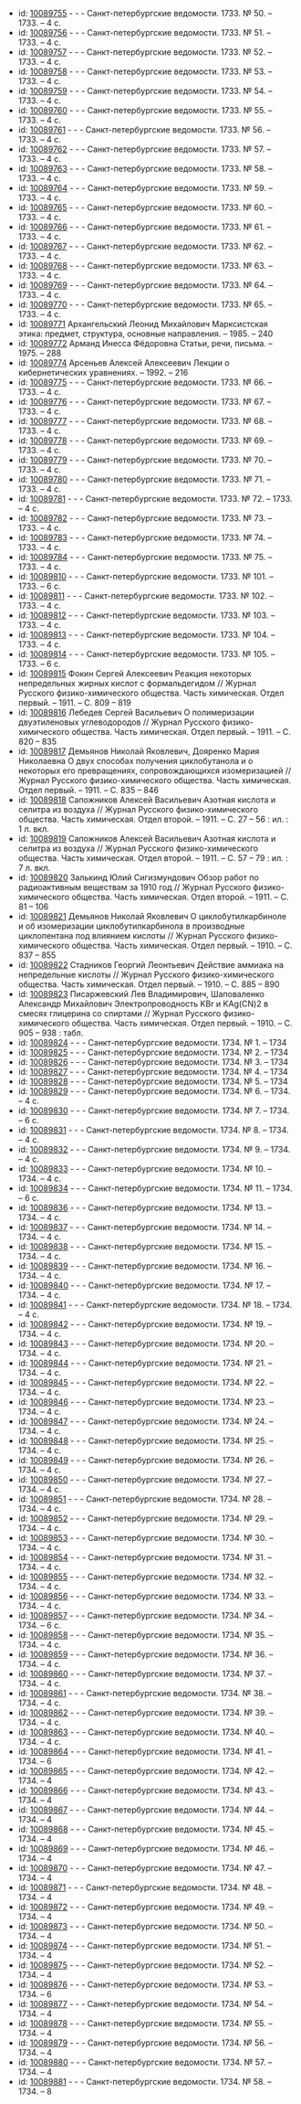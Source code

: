 <ul>
<li>id: <a href="http://books.e-heritage.ru/book/10089755">10089755</a>	- - - Санкт-петербургские ведомости. 1733. № 50. – 1733. – 4 с.</li>
<li>id: <a href="http://books.e-heritage.ru/book/10089756">10089756</a>	- - - Санкт-петербургские ведомости. 1733. № 51. – 1733. – 4 с.</li>
<li>id: <a href="http://books.e-heritage.ru/book/10089757">10089757</a>	- - - Санкт-петербургские ведомости. 1733. № 52. – 1733. – 4 с.</li>
<li>id: <a href="http://books.e-heritage.ru/book/10089758">10089758</a>	- - - Санкт-петербургские ведомости. 1733. № 53. – 1733. – 4 с.</li>
<li>id: <a href="http://books.e-heritage.ru/book/10089759">10089759</a>	- - - Санкт-петербургские ведомости. 1733. № 54. – 1733. – 4 с.</li>
<li>id: <a href="http://books.e-heritage.ru/book/10089760">10089760</a>	- - - Санкт-петербургские ведомости. 1733. № 55. – 1733. – 4 с.</li>
<li>id: <a href="http://books.e-heritage.ru/book/10089761">10089761</a>	- - - Санкт-петербургские ведомости. 1733. № 56. – 1733. – 4 с.</li>
<li>id: <a href="http://books.e-heritage.ru/book/10089762">10089762</a>	- - - Санкт-петербургские ведомости. 1733. № 57. – 1733. – 4 с.</li>
<li>id: <a href="http://books.e-heritage.ru/book/10089763">10089763</a>	- - - Санкт-петербургские ведомости. 1733. № 58. – 1733. – 4 с.</li>
<li>id: <a href="http://books.e-heritage.ru/book/10089764">10089764</a>	- - - Санкт-петербургские ведомости. 1733. № 59. – 1733. – 4 с.</li>
<li>id: <a href="http://books.e-heritage.ru/book/10089765">10089765</a>	- - - Санкт-петербургские ведомости. 1733. № 60. – 1733. – 4 с.</li>
<li>id: <a href="http://books.e-heritage.ru/book/10089766">10089766</a>	- - - Санкт-петербургские ведомости. 1733. № 61. – 1733. – 4 с.</li>
<li>id: <a href="http://books.e-heritage.ru/book/10089767">10089767</a>	- - - Санкт-петербургские ведомости. 1733. № 62. – 1733. – 4 с.</li>
<li>id: <a href="http://books.e-heritage.ru/book/10089768">10089768</a>	- - - Санкт-петербургские ведомости. 1733. № 63. – 1733. – 4 с.</li>
<li>id: <a href="http://books.e-heritage.ru/book/10089769">10089769</a>	- - - Санкт-петербургские ведомости. 1733. № 64. – 1733. – 4 с.</li>
<li>id: <a href="http://books.e-heritage.ru/book/10089770">10089770</a>	- - - Санкт-петербургские ведомости. 1733. № 65. – 1733. – 4 с.</li>
<li>id: <a href="http://books.e-heritage.ru/book/10089771">10089771</a>	Архангельский Леонид Михайлович Марксистская этика: предмет, структура, основные направления. – 1985. – 240</li>
<li>id: <a href="http://books.e-heritage.ru/book/10089772">10089772</a>	Арманд Инесса Фёдоровна Статьи, речи, письма. – 1975. – 288</li>
<li>id: <a href="http://books.e-heritage.ru/book/10089774">10089774</a>	Арсеньев Алексей Алексеевич Лекции о кибернетических уравнениях. – 1992. – 216</li>
<li>id: <a href="http://books.e-heritage.ru/book/10089775">10089775</a>	- - - Санкт-петербургские ведомости. 1733. № 66. – 1733. – 4 с.</li>
<li>id: <a href="http://books.e-heritage.ru/book/10089776">10089776</a>	- - - Санкт-петербургские ведомости. 1733. № 67. – 1733. – 4 с.</li>
<li>id: <a href="http://books.e-heritage.ru/book/10089777">10089777</a>	- - - Санкт-петербургские ведомости. 1733. № 68. – 1733. – 4 с.</li>
<li>id: <a href="http://books.e-heritage.ru/book/10089778">10089778</a>	- - - Санкт-петербургские ведомости. 1733. № 69. – 1733. – 4 с.</li>
<li>id: <a href="http://books.e-heritage.ru/book/10089779">10089779</a>	- - - Санкт-петербургские ведомости. 1733. № 70. – 1733. – 4 с.</li>
<li>id: <a href="http://books.e-heritage.ru/book/10089780">10089780</a>	- - - Санкт-петербургские ведомости. 1733. № 71. – 1733. – 4 с.</li>
<li>id: <a href="http://books.e-heritage.ru/book/10089781">10089781</a>	- - - Санкт-петербургские ведомости. 1733. № 72. – 1733. – 4 с.</li>
<li>id: <a href="http://books.e-heritage.ru/book/10089782">10089782</a>	- - - Санкт-петербургские ведомости. 1733. № 73. – 1733. – 4 с.</li>
<li>id: <a href="http://books.e-heritage.ru/book/10089783">10089783</a>	- - - Санкт-петербургские ведомости. 1733. № 74. – 1733. – 4 с.</li>
<li>id: <a href="http://books.e-heritage.ru/book/10089784">10089784</a>	- - - Санкт-петербургские ведомости. 1733. № 75. – 1733. – 4 с.</li>
<li>id: <a href="http://books.e-heritage.ru/book/10089810">10089810</a>	- - - Санкт-петербургские ведомости. 1733. № 101. – 1733. – 6 с.</li>
<li>id: <a href="http://books.e-heritage.ru/book/10089811">10089811</a>	- - - Санкт-петербургские ведомости. 1733. № 102. – 1733. – 4 с.</li>
<li>id: <a href="http://books.e-heritage.ru/book/10089812">10089812</a>	- - - Санкт-петербургские ведомости. 1733. № 103. – 1733. – 4 с.</li>
<li>id: <a href="http://books.e-heritage.ru/book/10089813">10089813</a>	- - - Санкт-петербургские ведомости. 1733. № 104. – 1733. – 4 с.</li>
<li>id: <a href="http://books.e-heritage.ru/book/10089814">10089814</a>	- - - Санкт-петербургские ведомости. 1733. № 105. – 1733. – 6 с.</li>
<li>id: <a href="http://books.e-heritage.ru/book/10089815">10089815</a>	Фокин Сергей Алексеевич Реакция некоторых непредельных жирных кислот с формальдегидом // Журнал Русского физико-химического общества. Часть химическая. Отдел первый. – 1911. – С. 809 – 819</li>
<li>id: <a href="http://books.e-heritage.ru/book/10089816">10089816</a>	Лебедев Сергей Васильевич О полимеризации двуэтиленовых углеводородов // Журнал Русского физико-химического общества. Часть химическая. Отдел первый. – 1911. – С. 820 – 835</li>
<li>id: <a href="http://books.e-heritage.ru/book/10089817">10089817</a>	Демьянов Николай Яковлевич, Дояренко Мария Николаевна О двух способах получения циклобутанола и о некоторых его превращениях, сопровождающихся изомеризацией // Журнал Русского физико-химического общества. Часть химическая. Отдел первый. – 1911. – С. 835 – 846</li>
<li>id: <a href="http://books.e-heritage.ru/book/10089818">10089818</a>	Сапожников Алексей Васильевич Азотная кислота и селитра из воздуха // Журнал Русского физико-химического общества. Часть химическая. Отдел второй. – 1911. – С. 27 – 56 : ил. : 1 л. вкл.</li>
<li>id: <a href="http://books.e-heritage.ru/book/10089819">10089819</a>	Сапожников Алексей Васильевич Азотная кислота и селитра из воздуха // Журнал Русского физико-химического общества. Часть химическая. Отдел второй. – 1911. – С. 57 – 79 : ил. : 7 л. вкл.</li>
<li>id: <a href="http://books.e-heritage.ru/book/10089820">10089820</a>	Залькинд Юлий Сигизмундович Обзор работ по радиоактивным веществам за 1910 год // Журнал Русского физико-химического общества. Часть химическая. Отдел второй. – 1911. – С. 81 – 106</li>
<li>id: <a href="http://books.e-heritage.ru/book/10089821">10089821</a>	Демьянов Николай Яковлевич О циклобутилкарбиноле и об изомеризации циклобутилкарбинола в производные циклопентана под влиянием кислоты // Журнал Русского физико-химического общества. Часть химическая. Отдел первый. – 1910. – С. 837 – 855</li>
<li>id: <a href="http://books.e-heritage.ru/book/10089822">10089822</a>	Стадников Георгий Леонтьевич Действие аммиака на непредельные кислоты // Журнал Русского физико-химического общества. Часть химическая. Отдел первый. – 1910. – С. 885 – 890</li>
<li>id: <a href="http://books.e-heritage.ru/book/10089823">10089823</a>	Писаржевский Лев Владимирович, Шаповаленко Александр Михайлович Электропроводность KBr и KAg(CN)2 в смесях глицерина со спиртами // Журнал Русского физико-химического общества. Часть химическая. Отдел первый. – 1910. – С. 905 – 938 : табл.</li>
<li>id: <a href="http://books.e-heritage.ru/book/10089824">10089824</a>	- - - Санкт-петербургские ведомости. 1734. № 1. – 1734</li>
<li>id: <a href="http://books.e-heritage.ru/book/10089825">10089825</a>	- - - Санкт-петербургские ведомости. 1734. № 2. – 1734</li>
<li>id: <a href="http://books.e-heritage.ru/book/10089826">10089826</a>	- - - Санкт-петербургские ведомости. 1734. № 3. – 1734</li>
<li>id: <a href="http://books.e-heritage.ru/book/10089827">10089827</a>	- - - Санкт-петербургские ведомости. 1734. № 4. – 1734</li>
<li>id: <a href="http://books.e-heritage.ru/book/10089828">10089828</a>	- - - Санкт-петербургские ведомости. 1734. № 5. – 1734</li>
<li>id: <a href="http://books.e-heritage.ru/book/10089829">10089829</a>	- - - Санкт-петербургские ведомости. 1734. № 6. – 1734. – 4 с.</li>
<li>id: <a href="http://books.e-heritage.ru/book/10089830">10089830</a>	- - - Санкт-петербургские ведомости. 1734. № 7. – 1734. – 6 с.</li>
<li>id: <a href="http://books.e-heritage.ru/book/10089831">10089831</a>	- - - Санкт-петербургские ведомости. 1734. № 8. – 1734. – 4 с.</li>
<li>id: <a href="http://books.e-heritage.ru/book/10089832">10089832</a>	- - - Санкт-петербургские ведомости. 1734. № 9. – 1734. – 4 с.</li>
<li>id: <a href="http://books.e-heritage.ru/book/10089833">10089833</a>	- - - Санкт-петербургские ведомости. 1734. № 10. – 1734. – 4 с.</li>
<li>id: <a href="http://books.e-heritage.ru/book/10089834">10089834</a>	- - - Санкт-петербургские ведомости. 1734. № 11. – 1734. – 6 с.</li>
<li>id: <a href="http://books.e-heritage.ru/book/10089836">10089836</a>	- - - Санкт-петербургские ведомости. 1734. № 13. – 1734. – 4 с.</li>
<li>id: <a href="http://books.e-heritage.ru/book/10089837">10089837</a>	- - - Санкт-петербургские ведомости. 1734. № 14. – 1734. – 4 с.</li>
<li>id: <a href="http://books.e-heritage.ru/book/10089838">10089838</a>	- - - Санкт-петербургские ведомости. 1734. № 15. – 1734. – 4 с.</li>
<li>id: <a href="http://books.e-heritage.ru/book/10089839">10089839</a>	- - - Санкт-петербургские ведомости. 1734. № 16. – 1734. – 4 с.</li>
<li>id: <a href="http://books.e-heritage.ru/book/10089840">10089840</a>	- - - Санкт-петербургские ведомости. 1734. № 17. – 1734. – 4 с.</li>
<li>id: <a href="http://books.e-heritage.ru/book/10089841">10089841</a>	- - - Санкт-петербургские ведомости. 1734. № 18. – 1734. – 4 с.</li>
<li>id: <a href="http://books.e-heritage.ru/book/10089842">10089842</a>	- - - Санкт-петербургские ведомости. 1734. № 19. – 1734. – 4 с.</li>
<li>id: <a href="http://books.e-heritage.ru/book/10089843">10089843</a>	- - - Санкт-петербургские ведомости. 1734. № 20. – 1734. – 4 с.</li>
<li>id: <a href="http://books.e-heritage.ru/book/10089844">10089844</a>	- - - Санкт-петербургские ведомости. 1734. № 21. – 1734. – 4 с.</li>
<li>id: <a href="http://books.e-heritage.ru/book/10089845">10089845</a>	- - - Санкт-петербургские ведомости. 1734. № 22. – 1734. – 4 с.</li>
<li>id: <a href="http://books.e-heritage.ru/book/10089846">10089846</a>	- - - Санкт-петербургские ведомости. 1734. № 23. – 1734. – 4 с.</li>
<li>id: <a href="http://books.e-heritage.ru/book/10089847">10089847</a>	- - - Санкт-петербургские ведомости. 1734. № 24. – 1734. – 4 с.</li>
<li>id: <a href="http://books.e-heritage.ru/book/10089848">10089848</a>	- - - Санкт-петербургские ведомости. 1734. № 25. – 1734. – 4 с.</li>
<li>id: <a href="http://books.e-heritage.ru/book/10089849">10089849</a>	- - - Санкт-петербургские ведомости. 1734. № 26. – 1734. – 4 с.</li>
<li>id: <a href="http://books.e-heritage.ru/book/10089850">10089850</a>	- - - Санкт-петербургские ведомости. 1734. № 27. – 1734. – 4 с.</li>
<li>id: <a href="http://books.e-heritage.ru/book/10089851">10089851</a>	- - - Санкт-петербургские ведомости. 1734. № 28. – 1734. – 4 с.</li>
<li>id: <a href="http://books.e-heritage.ru/book/10089852">10089852</a>	- - - Санкт-петербургские ведомости. 1734. № 29. – 1734. – 4 с.</li>
<li>id: <a href="http://books.e-heritage.ru/book/10089853">10089853</a>	- - - Санкт-петербургские ведомости. 1734. № 30. – 1734. – 4 с.</li>
<li>id: <a href="http://books.e-heritage.ru/book/10089854">10089854</a>	- - - Санкт-петербургские ведомости. 1734. № 31. – 1734. – 4 с.</li>
<li>id: <a href="http://books.e-heritage.ru/book/10089855">10089855</a>	- - - Санкт-петербургские ведомости. 1734. № 32. – 1734. – 4 с.</li>
<li>id: <a href="http://books.e-heritage.ru/book/10089856">10089856</a>	- - - Санкт-петербургские ведомости. 1734. № 33. – 1734. – 4 с.</li>
<li>id: <a href="http://books.e-heritage.ru/book/10089857">10089857</a>	- - - Санкт-петербургские ведомости. 1734. № 34. – 1734. – 6 с.</li>
<li>id: <a href="http://books.e-heritage.ru/book/10089858">10089858</a>	- - - Санкт-петербургские ведомости. 1734. № 35. – 1734. – 4 с.</li>
<li>id: <a href="http://books.e-heritage.ru/book/10089859">10089859</a>	- - - Санкт-петербургские ведомости. 1734. № 36. – 1734. – 4 с.</li>
<li>id: <a href="http://books.e-heritage.ru/book/10089860">10089860</a>	- - - Санкт-петербургские ведомости. 1734. № 37. – 1734. – 4 с.</li>
<li>id: <a href="http://books.e-heritage.ru/book/10089861">10089861</a>	- - - Санкт-петербургские ведомости. 1734. № 38. – 1734. – 4 с.</li>
<li>id: <a href="http://books.e-heritage.ru/book/10089862">10089862</a>	- - - Санкт-петербургские ведомости. 1734. № 39. – 1734. – 4 с.</li>
<li>id: <a href="http://books.e-heritage.ru/book/10089863">10089863</a>	- - - Санкт-петербургские ведомости. 1734. № 40. – 1734. – 4 с.</li>
<li>id: <a href="http://books.e-heritage.ru/book/10089864">10089864</a>	- - - Санкт-петербургские ведомости. 1734. № 41. – 1734. – 6</li>
<li>id: <a href="http://books.e-heritage.ru/book/10089865">10089865</a>	- - - Санкт-петербургские ведомости. 1734. № 42. – 1734. – 4</li>
<li>id: <a href="http://books.e-heritage.ru/book/10089866">10089866</a>	- - - Санкт-петербургские ведомости. 1734. № 43. – 1734. – 4</li>
<li>id: <a href="http://books.e-heritage.ru/book/10089867">10089867</a>	- - - Санкт-петербургские ведомости. 1734. № 44. – 1734. – 4</li>
<li>id: <a href="http://books.e-heritage.ru/book/10089868">10089868</a>	- - - Санкт-петербургские ведомости. 1734. № 45. – 1734. – 4</li>
<li>id: <a href="http://books.e-heritage.ru/book/10089869">10089869</a>	- - - Санкт-петербургские ведомости. 1734. № 46. – 1734. – 4</li>
<li>id: <a href="http://books.e-heritage.ru/book/10089870">10089870</a>	- - - Санкт-петербургские ведомости. 1734. № 47. – 1734. – 4</li>
<li>id: <a href="http://books.e-heritage.ru/book/10089871">10089871</a>	- - - Санкт-петербургские ведомости. 1734. № 48. – 1734. – 4</li>
<li>id: <a href="http://books.e-heritage.ru/book/10089872">10089872</a>	- - - Санкт-петербургские ведомости. 1734. № 49. – 1734. – 4</li>
<li>id: <a href="http://books.e-heritage.ru/book/10089873">10089873</a>	- - - Санкт-петербургские ведомости. 1734. № 50. – 1734. – 4</li>
<li>id: <a href="http://books.e-heritage.ru/book/10089874">10089874</a>	- - - Санкт-петербургские ведомости. 1734. № 51. – 1734. – 4</li>
<li>id: <a href="http://books.e-heritage.ru/book/10089875">10089875</a>	- - - Санкт-петербургские ведомости. 1734. № 52. – 1734. – 4</li>
<li>id: <a href="http://books.e-heritage.ru/book/10089876">10089876</a>	- - - Санкт-петербургские ведомости. 1734. № 53. – 1734. – 6</li>
<li>id: <a href="http://books.e-heritage.ru/book/10089877">10089877</a>	- - - Санкт-петербургские ведомости. 1734. № 54. – 1734. – 4</li>
<li>id: <a href="http://books.e-heritage.ru/book/10089878">10089878</a>	- - - Санкт-петербургские ведомости. 1734. № 55. – 1734. – 4</li>
<li>id: <a href="http://books.e-heritage.ru/book/10089879">10089879</a>	- - - Санкт-петербургские ведомости. 1734. № 56. – 1734. – 4</li>
<li>id: <a href="http://books.e-heritage.ru/book/10089880">10089880</a>	- - - Санкт-петербургские ведомости. 1734. № 57. – 1734. – 4</li>
<li>id: <a href="http://books.e-heritage.ru/book/10089881">10089881</a>	- - - Санкт-петербургские ведомости. 1734. № 58. – 1734. – 8</li>
</ul>
